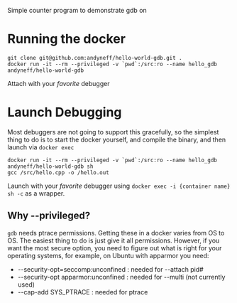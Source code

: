 Simple counter program to demonstrate gdb on

# Running the docker

```
git clone git@github.com:andyneff/hello-world-gdb.git .
docker run -it --rm --privileged -v `pwd`:/src:ro --name hello_gdb andyneff/hello-world-gdb
```

Attach with your *favorite* debugger

# Launch Debugging

Most debuggers are not going to support this gracefully, so the simplest thing to do is to
start the docker yourself, and compile the binary, and then launch via `docker exec`

```
docker run -it --rm --privileged -v `pwd`:/src:ro --name hello_gdb andyneff/hello-world-gdb sh
gcc /src/hello.cpp -o /hello.out
```

Launch with your *favorite* debugger using `docker exec -i {container name} sh -c` as a wrapper.

## Why --privileged?

`gdb` needs ptrace permissions. Getting these in a docker varies from OS to OS.
The easiest thing to do is just give it all permissions. However, if you want the
most secure option, you need to figure out what is right for your operating systems,
for example, on Ubuntu with apparmor you need:

- --security-opt=seccomp:unconfined : needed for --attach pid#
- --security-opt apparmor:unconfined : needed for --multi (not currently used)
- --cap-add SYS_PTRACE : needed for ptrace
